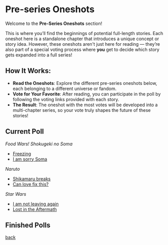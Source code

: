 # Pre-series Oneshots

Welcome to the **Pre-Series Oneshots** section! 

This is where you’ll find the beginnings of potential full-length stories. Each oneshot here is a standalone chapter that introduces a unique concept or story idea. However, these oneshots aren't just here for reading — they’re also part of a special voting process where **you** get to decide which story gets expanded into a full series!

## How It Works:
- **Read the Oneshots**: Explore the different pre-series oneshots below, each belonging to a different universe or fandom.
- **Vote for Your Favorite**: After reading, you can participate in the poll by following the voting links provided with each story.
- **The Result**: The oneshot with the most votes will be developed into a multi-chapter series, so your vote truly shapes the future of these stories!

## Current Poll
*Food Wars! Shokugeki no Soma*
- [Freezing](/Shokugeki%20no%20Souma/Oneshots/Freezing%20(Pre-series)/README.md)
- [I am sorry Soma](/Shokugeki%20no%20Souma/Oneshots/I%20am%20sorry%20Soma%20(Pre-series)/README.md)

*Naruto*
- [Shikamaru breaks](/Naruto/Oneshots/Shikamaru%20breaks%20(Pre-series)/README.md)
- [Can love fix this?](/Naruto/Oneshots/Can%20love%20fix%20this%20(Pre-series)/README.md)

*Star Wars*
- [I am not leaving again](/Star%20Wars/Oneshots/I%20am%20not%20leaving%20again%20(Pre-series)/README.md)
- [Lost in the Aftermath](/Star%20Wars/Oneshots/Lost%20in%20the%20Aftermath%20(Pre-series)/README.md)

## Finished Polls

[back](/README.md)   